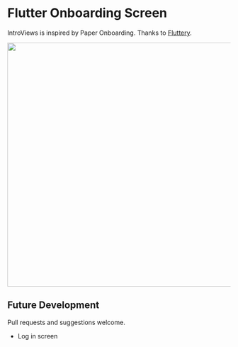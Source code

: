# Flutter Onboarding Screen

IntroViews is inspired by Paper Onboarding. Thanks to [Fluttery](https://twitter.com/flttry).

<img src="https://user-images.githubusercontent.com/13484562/45920740-85518080-beb1-11e8-9a17-0f43630f2447.gif" height = "550px">

## Future Development

Pull requests and suggestions welcome. 

 - Log in screen
